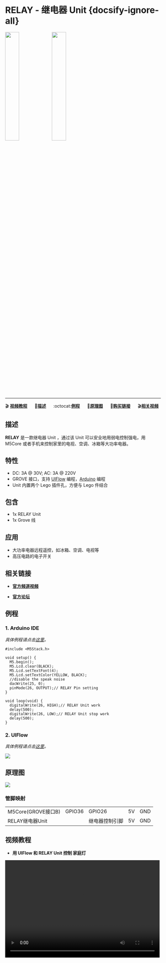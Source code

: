 # RELAY - 继电器 Unit {docsify-ignore-all}

<img src="assets/img/product_pics/unit/M5GO_Unit_relay.png" width="30%" height="30%"><img src="assets/img/product_pics/unit/unit_relay_grove_b.png" width="30%" height="30%">

***

:clapper: **[视频教程](#视频教程)**&nbsp;&nbsp;&nbsp;&nbsp;&nbsp;&nbsp;:memo:**[描述](#描述)**&nbsp;&nbsp;&nbsp;&nbsp;&nbsp;&nbsp;:octocat:**[例程](#例程)**&nbsp;&nbsp;&nbsp;&nbsp;&nbsp;&nbsp;:electric_plug:**[原理图](#原理图)**&nbsp;&nbsp;&nbsp;&nbsp;&nbsp;&nbsp;🛒**[购买链接](https://item.taobao.com/item.htm?spm=a1z10.3-c.w4002-1172588106.55.3a93425e5PQbBs&id=577469172757)**&nbsp;&nbsp;&nbsp;&nbsp;&nbsp;&nbsp;:clapper:**[相关视频](#相关视频)**

## 描述

**RELAY** 是一款继电器 Unit ，通过该 Unit 可以安全地用弱电控制强电，用 M5Core 或者手机来控制家里的电视、空调、冰箱等大功率电器。


## 特性
-  DC: 3A @ 30V; AC: 3A @ 220V
-  GROVE 接口，支持 [UIFlow](http://flow.m5stack.com) 编程，[Arduino](http://www.arduino.cc) 编程
-  Unit 内置两个 Lego 插件孔，方便与 Lego 件结合

## 包含

- 1x RELAY Unit
- 1x Grove 线

## 应用

- 大功率电器远程遥控，如冰箱、空调、电视等
- 高压电路的电子开关

## 相关链接

- **[官方频道视频](https://i.youku.com/i/UNjE1ODA2MzE0OA==?spm=a2hzp.8253869.0.0)**

- **[官方论坛](http://forum.m5stack.com/)**

## 例程

### 1. Arduino IDE

*具体例程请点击[这里](https://github.com/m5stack/M5-ProductExampleCodes/tree/master/Unit/RELAY/Arduino)。*

```arduino
#include <M5Stack.h>

void setup() {
  M5.begin();
  M5.Lcd.clear(BLACK);
  M5.Lcd.setTextFont(4);
  M5.Lcd.setTextColor(YELLOW, BLACK);
  //disable the speak noise
  dacWrite(25, 0);
  pinMode(26, OUTPUT);// RELAY Pin setting
}

void loop(void) {
  digitalWrite(26, HIGH);// RELAY Unit work
  delay(500);
  digitalWrite(26, LOW);// RELAY Unit stop work
  delay(500);
}
```

### 2. UIFlow

*具体例程请点击[这里](https://github.com/m5stack/M5-ProductExampleCodes/tree/master/Unit/RELAY/UIFlow)。*

<img src="assets/img/product_pics/unit/unit_example/RELAY/example_unit_relay_01.png">

## 原理图

<img src="assets/img/product_pics/unit/relay_sch.JPG">

### 管脚映射

<table>
 <tr><td>M5Core(GROVE接口B)</td><td>GPIO36</td><td>GPIO26</td><td>5V</td><td>GND</td></tr>
 <tr><td>RELAY继电器Unit</td><td> </td><td>继电器控制引脚</td><td>5V</td><td>GND</td></tr>
</table>

## 视频教程

- **用 UIFlow 和 RELAY Unit 控制 家庭灯**

<video width="500" height="315" controls>
    <source src="https://m5stack.oss-cn-shenzhen.aliyuncs.com/video/LukeVideo/Blinking%20a%20bulb%20with%20the%20M5%20Relay%20unit..mp4" type="video/mp4">
</video>

